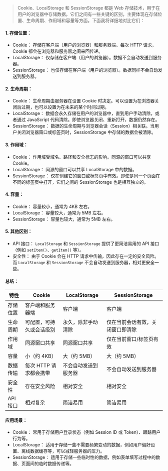 > Cookie、LocalStorage 和 SessionStorage 都是 Web 存储技术，用于在用户的浏览器中存储数据。它们之间有一些关键的区别，主要体现在存储位置、生命周期、作用域和容量等方面。下面我将详细地对比它们：

#### 1. 存储位置：

- Cookie： 存储在客户端（用户的浏览器）和服务器端。每次 HTTP 请求，Cookie 都会在浏览器和服务器之间来回传递。
- LocalStorage： 仅存储在客户端（用户的浏览器）。数据不会自动发送到服务器。
- SessionStorage： 也仅存储在客户端（用户的浏览器）。数据同样不会自动发送到服务器。

#### 2. 生命周期：

- Cookie： 生命周期由服务器在设置 Cookie 时决定。可以设置为在浏览器关闭后过期，也可以设置为在未来的某个时间过期。
- LocalStorage： 数据会永久存储在用户的浏览器中，直到用户手动清除，或者通过 JavaScript 代码清除。即使浏览器关闭、重新打开，数据仍然存在。
- SessionStorage： 数据的生命周期与浏览器会话（Session）相关联。当用户关闭浏览器窗口或标签页时，SessionStorage 中存储的数据会被清除。

#### 3. 作用域：

- Cookie： 作用域受域名、路径和安全标志的影响。同源的窗口可以共享 Cookie。
- LocalStorage： 同源的窗口可以共享 LocalStorage 中的数据。
- SessionStorage： 仅在创建它的窗口或标签页中有效。即使是同一个页面在不同的标签页中打开，它们之间的 SessionStorage 也是相互独立的。

#### 4. 容量：

- Cookie： 容量较小，通常为 4KB 左右。
- LocalStorage： 容量较大，通常为 5MB 左右。
- SessionStorage： 容量也较大，通常为 5MB 左右。

#### 5. 其他区别：

- API 接口： `LocalStorage` 和 `SessionStorage` 提供了更简洁易用的 API 接口（例如 `setItem()`、`getItem()` 等）。
- 安全性： 由于 Cookie 会在 HTTP 请求中传输，因此存在一定的安全风险。而 `LocalStorage` 和 `SessionStorage` 不会自动发送到服务器，相对更安全一些。

#### 总结：

| 特性     | Cookie                   | LocalStorage         | SessionStorage                   |
| -------- | ------------------------ | -------------------- | -------------------------------- |
| 存储位置 | 客户端和服务器端         | 客户端               | 客户端                           |
| 生命周期 | 可配置，可持久或会话级别 | 永久，除非手动清除   | 仅在当前会话有效，关闭窗口即清除 |
| 作用域   | 同源窗口共享             | 同源窗口共享         | 仅在当前窗口/标签页有效          |
| 容量     | 小（约 4KB）             | 大（约 5MB）         | 大（约 5MB）                     |
| 数据传输 | 每次 HTTP 请求都会携带   | 不会自动发送到服务器 | 不会自动发送到服务器             |
| 安全性   | 存在安全风险             | 相对安全             | 相对安全                         |
| API 接口 | 相对复杂                 | 简洁易用             | 简洁易用                         |

#### 应用场景：

- Cookie： 常用于存储用户登录状态（例如 Session ID 或 Token）、跟踪用户行为等。
- LocalStorage： 适用于存储一些不需要频繁变动的数据，例如用户偏好设置、离线数据缓存等，可以减轻服务器的压力。
- SessionStorage： 适用于存储一些临时性的数据，例如表单填写过程中的数据、页面间的临时数据传递等。
